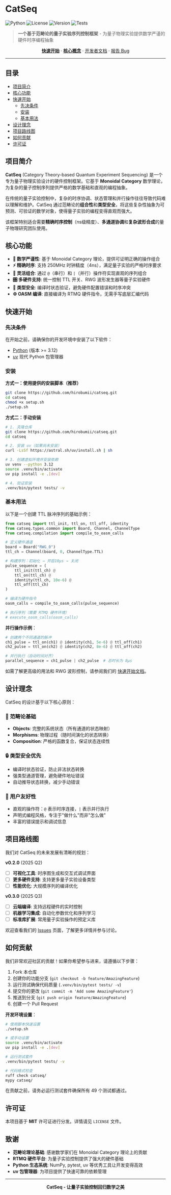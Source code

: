# CatSeq

![Python](https://img.shields.io/badge/python-3.12%2B-blue.svg)
![License](https://img.shields.io/badge/license-MIT-green.svg)
![Version](https://img.shields.io/badge/version-0.1.0-orange.svg)
![Tests](https://img.shields.io/badge/tests-49%20passed-brightgreen.svg)

> **一个基于范畴论的量子实验序列控制框架** - 为量子物理实验提供数学严谨的硬件时序编程抽象

<p align="center">
  <a href="docs/user/01_quickstart.md"><strong>快速开始</strong></a> ·
  <a href="docs/user/02_core_concepts.md"><strong>核心概念</strong></a> ·
  <a href="docs/dev/compiler_notes.md">开发者文档</a> ·
  <a href="https://github.com/hirobumii/catseq/issues">报告 Bug</a>
</p>

---

## 目录

- [项目简介](#项目简介)
- [核心功能](#核心功能)
- [快速开始](#快速开始)
  - [先决条件](#先决条件)
  - [安装](#安装)
  - [基本用法](#基本用法)
- [设计理念](#设计理念)
- [项目路线图](#项目路线图)
- [如何贡献](#如何贡献)
- [许可证](#许可证)

## 项目简介

**CatSeq** (Category Theory-based Quantum Experiment Sequencing) 是一个专为量子物理实验设计的硬件控制框架。它基于 **Monoidal Category** 数学理论，为复杂的量子控制序列提供严格的数学基础和直观的编程抽象。

在传统的量子实验控制中，复杂的时序协调、状态管理和并行操作往往导致代码难以理解和维护。CatSeq 通过范畴论的**组合性**和**类型安全**，将这些复杂性抽象为可预测、可验证的数学对象，使得量子实验的编程变得直观而强大。

该框架特别适合需要**精确时序控制**（ns级精度）、**多通道协调**和**复杂波形合成**的量子物理研究团队使用。

## 核心功能

* **🧮 数学严谨性**: 基于 Monoidal Category 理论，提供可证明正确的操作组合
* **⚡ 精确时序**: 支持 250MHz 时钟精度（4ns），满足量子实验的严格时序要求  
* **🔀 灵活组合**: 通过 `@`（串行）和 `|`（并行）操作符实现直观的序列组合
* **🎛️ 多硬件支持**: 统一控制 TTL 开关、RWG 波形发生器等量子实验硬件
* **🔧 类型安全**: 编译时状态验证，避免硬件配置错误和时序冲突
* **⚙️ OASM 编译**: 直接编译为 RTMQ 硬件指令，无需手写底层汇编代码

## 快速开始

### 先决条件

在开始之前，请确保你的开发环境中安装了以下软件：
* [Python](https://python.org/) (版本 >= 3.12)
* [uv](https://docs.astral.sh/uv/) 现代 Python 包管理器

### 安装

**方式一：使用提供的安装脚本（推荐）**
```bash
git clone https://github.com/hirobumii/catseq.git
cd catseq
chmod +x setup.sh
./setup.sh
```

**方式二：手动安装**
```bash
# 1. 克隆仓库
git clone https://github.com/hirobumii/catseq.git
cd catseq

# 2. 安装 uv（如果尚未安装）
curl -LsSf https://astral.sh/uv/install.sh | sh

# 3. 创建虚拟环境并安装依赖
uv venv --python 3.12
source .venv/bin/activate
uv pip install -e .[dev]

# 4. 验证安装
.venv/bin/pytest tests/ -v
```

### 基本用法

以下是一个创建 TTL 脉冲序列的基础示例：

```python
from catseq import ttl_init, ttl_on, ttl_off, identity
from catseq.types.common import Board, Channel, ChannelType
from catseq.compilation import compile_to_oasm_calls

# 定义硬件通道
board = Board("RWG_0")
ttl_ch = Channel(board, 0, ChannelType.TTL)

# 构建序列：初始化 → 开启10μs → 关闭
pulse_sequence = (
    ttl_init(ttl_ch) @ 
    ttl_on(ttl_ch) @ 
    identity(ttl_ch, 10e-6) @ 
    ttl_off(ttl_ch)
)

# 编译为硬件指令
oasm_calls = compile_to_oasm_calls(pulse_sequence)

# 执行序列（需要 RTMQ 硬件环境）
# execute_oasm_calls(oasm_calls)
```

**并行操作示例**：
```python
# 创建两个不同通道的脉冲
ch1_pulse = ttl_on(ch1) @ identity(ch1, 5e-6) @ ttl_off(ch1)
ch2_pulse = ttl_on(ch2) @ identity(ch2, 8e-6) @ ttl_off(ch2)

# 并行执行（自动时间对齐）
parallel_sequence = ch1_pulse | ch2_pulse  # 总时长为 8μs
```

如需了解更高级的用法和 RWG 波形控制，请参阅我们的 [快速开始文档](docs/user/01_quickstart.md)。

## 设计理念

CatSeq 的设计基于以下核心原则：

### 🧮 范畴论基础
- **Objects**: 完整的系统状态（所有通道的状态映射）
- **Morphisms**: 物理过程（随时间演化的状态转换）  
- **Composition**: 严格的函数复合，保证状态连续性

### 🔒 类型安全优先
- 编译时状态验证，防止非法状态转换
- 强类型通道管理，避免硬件地址错误
- 自动推导状态转换，减少手动错误

### 🎯 用户友好性
- 直观的操作符：`@` 表示时序连接，`|` 表示并行执行
- 声明式编程风格，专注于"做什么"而非"怎么做"  
- 丰富的错误提示和调试信息

## 项目路线图

我们对 CatSeq 的未来发展有清晰的规划：

**v0.2.0** (2025 Q2)
- [ ] **可视化工具**: 时序图生成和交互式调试界面
- [ ] **更多硬件支持**: 支持更多量子实验设备类型
- [ ] **性能优化**: 大规模序列的编译优化

**v0.3.0** (2025 Q3)  
- [ ] **云端编译**: 支持远程硬件的实时控制
- [ ] **机器学习集成**: 自动化参数优化和序列学习
- [ ] **标准库扩展**: 常用量子实验操作的预定义库

欢迎查看我们的 [Issues](https://github.com/hirobumii/catseq/issues) 页面，了解更多详情并参与讨论。

## 如何贡献

我们非常欢迎社区的贡献！如果你希望参与进来，请遵循以下步骤：

1. Fork 本仓库
2. 创建你的功能分支 (`git checkout -b feature/AmazingFeature`)
3. 运行测试确保代码质量 (`.venv/bin/pytest tests/ -v`)
4. 提交你的更改 (`git commit -m 'Add some AmazingFeature'`)
5. 推送到分支 (`git push origin feature/AmazingFeature`)
6. 创建一个 Pull Request

**开发环境设置**：
```bash
# 使用脚本快速设置
./setup.sh

# 或手动设置
source .venv/bin/activate
uv pip install -e .[dev]

# 运行测试套件
.venv/bin/pytest tests/ -v

# 代码格式检查
ruff check catseq/
mypy catseq/
```

在贡献之前，请务必运行测试套件确保所有 49 个测试都通过。

## 许可证

本项目基于 **MIT** 许可证进行分发。详情请见 `LICENSE` 文件。

## 致谢

- **范畴论理论基础**: 感谢数学家们在 Monoidal Category 理论上的贡献
- **RTMQ 硬件平台**: 为量子实验控制提供了强大的硬件基础
- **Python 生态系统**: NumPy, pytest, uv 等优秀工具让开发变得高效
- **uv 包管理器**: 为项目提供了快速可靠的依赖管理

---

<p align="center">
  <strong>CatSeq - 让量子实验控制回归数学之美</strong>
</p>